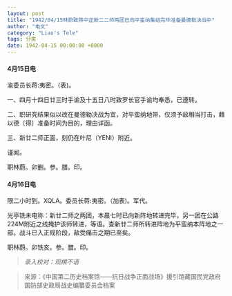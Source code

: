 ```yaml
---
layout: post
title: "1942/04/15林蔚致蒋中正新二二师两团已向平蛮纳集结完毕准备曼德勒决战中"
author: "电文"
category: "Liao's Tele"
tags: 分类
date: 1942-04-15 00:00:00 +0000
---
```

#### 4月15日电
渝委员长蒋:夷密。（表)。

一、四月十四日廿三时手谕及十五日八时致罗长官手谕均奉悉，已遵转。

二、职研究结果似以改在曼德勒决战为宜，对平蛮纳地带，仅须予敌相当打击，藉以德〔得〕准备时间为目的，理由详函。

三、新廿二师正面，刻仍在叶尼（YENI）附近。

谨闻。

职林蔚。卯删。参。腊。印。

#### 4月16日电
限二小时到。XQLA。委员长蒋:夷密。（加表)。军代。

光亭铣未电称：新廿二师之两团，本晨七时已向新阵地转进完毕，另一团在公路 224M附近之线掩护该师转进，等语。查新廿二师所转进阵地为平蛮纳本阵地之一部。战斗已入正规阶段，敌受痛击之期已至矣。



职林蔚。卯铣亥。参。腊。印。


>*录入校对：观棋不语*

> 来源：《中国第二历史档案馆——抗日战争正面战场》援引馆藏国民党政府国防部史政局战史编纂委员会档案